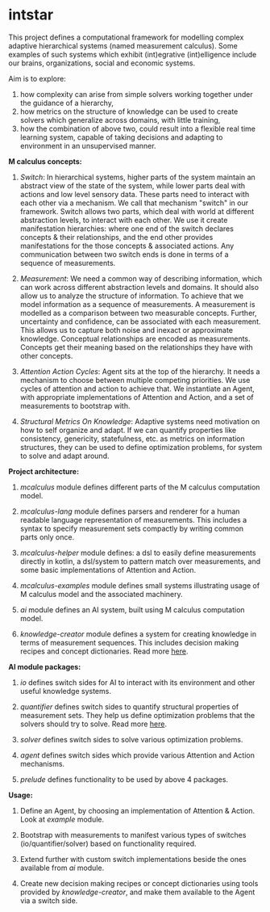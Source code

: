# intstar

This project defines a computational framework for modelling complex adaptive hierarchical systems (named measurement
calculus). Some examples of such systems which exhibit (int)egrative (int)elligence include our brains, organizations,
social and economic systems.

Aim is to explore:

1) how complexity can arise from simple solvers working together under the guidance of a hierarchy,
2) how metrics on the structure of knowledge can be used to create solvers which generalize across domains, with little
   training,
3) how the combination of above two, could result into a flexible real time learning system, capable of taking decisions
   and adapting to environment in an unsupervised manner.

**M calculus concepts:**

1) _Switch_: In hierarchical systems, higher parts of the system maintain an abstract view of the state of the system,
   while lower parts deal with actions and low level sensory data. These parts need to interact with each other via a
   mechanism. We call that mechanism "switch" in our framework. Switch allows two parts, which deal with world at
   different abstraction levels, to interact with each other. We use it create manifestation hierarchies: where one end
   of the switch declares concepts & their relationships, and the end other provides manifestations for the those
   concepts & associated actions. Any communication between two switch ends is done in terms of a sequence of
   measurements.

2) _Measurement_: We need a common way of describing information, which can work across different abstraction levels and
   domains. It should also allow us to analyze the structure of information. To achieve that we model information as a
   sequence of measurements. A measurement is modelled as a comparison between two measurable concepts. Further,
   uncertainty and confidence, can be associated with each measurement. This allows us to capture both noise and inexact
   or approximate knowledge. Conceptual relationships are encoded as measurements. Concepts get their meaning based on
   the relationships they have with other concepts.

3) _Attention Action Cycles_: Agent sits at the top of the hierarchy. It needs a mechanism to choose between multiple
   competing priorities. We use cycles of attention and action to achieve that. We instantiate an Agent, with
   appropriate implementations of Attention and Action, and a set of measurements to bootstrap with.

4) _Structural Metrics On Knowledge_: Adaptive systems need motivation on how to self organize and adapt. If we can
   quantify properties like consistency, genericity, statefulness, etc. as metrics on information structures, they can
   be used to define optimization problems, for system to solve and adapt around.

**Project architecture:**

1) _mcalculus_ module defines different parts of the M calculus computation model.

2) _mcalculus-lang_ module defines parsers and renderer for a human readable language representation of measurements.
This includes a syntax to specify measurement sets compactly by writing common parts only once.

3) _mcalculus-helper_ module defines: a dsl to easily define measurements directly in kotlin, a dsl/system to pattern
match over measurements, and some basic implementations of Attention and Action.

4) _mcalculus-examples_ module defines small systems illustrating usage of M calculus model and the associated
   machinery.

5) _ai_ module defines an AI system, built using M calculus computation model.

6) _knowledge-creator_ module defines a system for creating knowledge in terms of measurement sequences. This includes
   decision making recipes and concept dictionaries. Read
   more [here](intstar-knowledge-creator/src/main/kotlin/intstar/kc/README.md).

**AI module packages:**

1) _io_ defines switch sides for AI to interact with its environment and other useful knowledge systems.

2) _quantifier_ defines switch sides to quantify structural properties of measurement sets. They help us define
   optimization problems that the solvers should try to solve. Read
   more [here](intstar-ai/src/main/kotlin/intstar/ai/quantifier/README.md).

3) _solver_ defines switch sides to solve various optimization problems.

4) _agent_ defines switch sides which provide various Attention and Action mechanisms.

5) _prelude_ defines functionality to be used by above 4 packages.

**Usage:**

1) Define an Agent, by choosing an implementation of Attention & Action. Look at _example_ module.

2) Bootstrap with measurements to manifest various types of switches (io/quantifier/solver) based on functionality
required.

3) Extend further with custom switch implementations beside the ones available from _ai_ module.

4) Create new decision making recipes or concept dictionaries using tools provided by _knowledge-creator_, and make them
   available to the Agent via a switch side.
